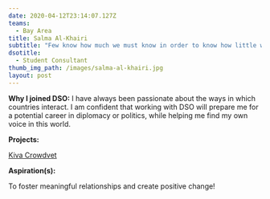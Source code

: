 ```yaml
---
date: 2020-04-12T23:14:07.127Z
teams:
  - Bay Area
title: Salma Al-Khairi
subtitle: "Few know how much we must know in order to know how little we know. "
dsotitle:
  - Student Consultant
thumb_img_path: /images/salma-al-khairi.jpg
layout: post
---
```

**Why I joined DSO:** I have always been passionate about the ways in which countries interact. I am confident that working with DSO will prepare me for a potential career in diplomacy or politics, while helping me find my own voice in this world.

**Projects:** 

[Kiva Crowdvet](https://www.crowdvet.org/)

**Aspiration(s):**

To foster meaningful relationships and create positive change!